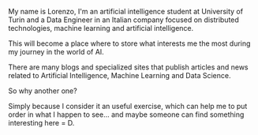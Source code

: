 My name is Lorenzo, I'm an artificial intelligence student at University of Turin and a Data Engineer in an Italian company focused on distributed technologies, machine learning and artificial intelligence.

This  will become a place where to store what interests me the most during my journey in the world of AI.

There are many blogs and specialized sites that publish articles and news related to Artificial Intelligence, Machine Learning and Data Science.

So why another one? 

Simply because I consider it an useful exercise, which can help me to put order in what I happen to see... and maybe someone can find something interesting here = D.


